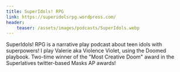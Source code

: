 ```yaml
---
title: SuperIdols! RPG
link: https://superidolsrpg.wordpress.com/
header:
    teaser: /assets/images/podcasts/SuperIdols.webp
---
```

SuperIdols! RPG is a narrative play podcast about teen idols with superpowers! I play Valerie aka Violence Violet, using the Doomed playbook. Two-time winner of the "Most Creative Doom" award in the Superlatives twitter-based Masks AP awards!
